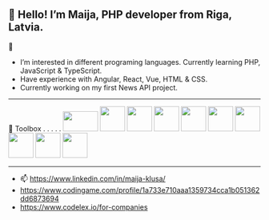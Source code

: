  👋
 Hello! I’m Maija, PHP developer from Riga, Latvia.
-----------------------------------------------------
👀
 - I’m interested in different programing languages. Currently learning PHP, JavaScript & TypeScript.
 - Have experience with Angular, React, Vue, HTML & CSS.
 - Currently working on my first News API project.
- -----------------------------------------

🧰 Toolbox  . . . . .
<img src="https://user-images.githubusercontent.com/97105846/183263628-1c956d6b-5b48-410b-a3dd-4bcc34f32935.png" width="70" height="40"/>
<img src="https://user-images.githubusercontent.com/97105846/183263973-cce9c57d-1384-4515-af75-9bb1e6fc9922.png" width="50" height="50"/>
<img src="https://user-images.githubusercontent.com/97105846/183263859-dacc738f-d75a-47ee-a18a-5ba8ea5e2638.png" width="50" height="50"/>
<img src="https://user-images.githubusercontent.com/97105846/183263800-be4dd765-d3e6-4481-8522-15d2da28c121.png" width="50" height="50"/>
<img src="https://user-images.githubusercontent.com/97105846/183265001-703dbb80-cb56-4bcb-b935-17f2862f2276.png" width="50" height="50"/>
<img src="https://user-images.githubusercontent.com/97105846/183263690-b09834cd-db33-412a-9431-d3449ae19850.png" width="50" height="50"/>
<img src="https://user-images.githubusercontent.com/97105846/183263914-dbf1dbd0-3b57-4f29-8518-bdf9d9875327.png" width="50" height="50"/>
<img src="https://user-images.githubusercontent.com/97105846/183263925-3a59ee1b-6cc0-4835-9d45-3570c7c5855c.png" width="50" height="50"/>
<img src="https://user-images.githubusercontent.com/97105846/183263899-28b028fb-cf5e-44e0-9a69-dd46bdbeb6d5.png" width="50" height="50"/>
<img src="https://cdn.worldvectorlogo.com/logos/vue-9.svg" width="50" height="50"/>






----------------------------------------------------

- 📫  https://www.linkedin.com/in/maija-klusa/
- https://www.codingame.com/profile/1a733e710aaa1359734cca1b051362dd6873694
- https://www.codelex.io/for-companies

